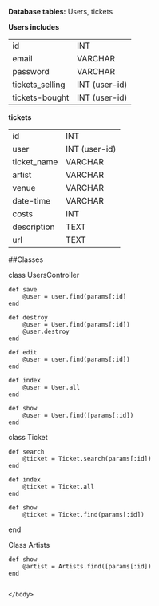 <!DOCTYPE html>

<html>
<head></head>
<body>

**Database tables:** Users, tickets

**Users includes**

<table>
	<tr>
		<td> id </td> 	<td> INT </td>
	</tr>
	<tr>
		<td> email </td> 	<td> VARCHAR </td>
	</tr>
	<tr>
		<td> password </td> 	<td> VARCHAR </td>
	</tr>
	<tr> 
		<td>tickets_selling</td> <td> INT (user-id) </td>
	</tr>
	<tr>	
		<td>tickets-bought</td> <td> INT (user-id)</td>
	</tr>
	

</table>

**tickets**

<table>
	<tr>
		<td>id</td><td>INT</td>
	</tr>
	<tr>
		<td> user </td><td> INT (user-id) </td>
	</tr>
	<tr>	
		<td>ticket_name</td><td>VARCHAR</td>
	</tr>
	<tr>
		<td>artist</td><td>VARCHAR</td>
	</tr>
	<tr>	
		<td>venue</td><td>VARCHAR</td>
	</tr>
	<tr>	
		<td>date-time</td><td>VARCHAR</td>
	</tr>
	<tr>
		<td>costs</td><td>INT</td>
	</tr>
	<tr>
		<td>description</td><td>TEXT</td>
	</tr>
	<tr>
		<td>url</td><td>TEXT</td>
	</tr>
</table>


##Classes

class UsersController

	def save
		@user = user.find(params[:id]
	end
	
	def destroy 
		@user = User.find(params[:id])
		@user.destroy
	end
	
	def edit
		@user = user.find(params[:id])
	end
	
	def index
		@user = User.all
	end
	
	def show
		@user = User.find([params[:id])	
	end

class Ticket

	def search
		@ticket = Ticket.search(params[:id])
	end
	
	def index
		@ticket = Ticket.all
	end
	
	def show
		@ticket = Ticket.find(params[:id])
  end
  
Class Artists

	def show
		@artist = Artists.find([params[:id])	
	end



<img src= "">

	</body>
</html>
